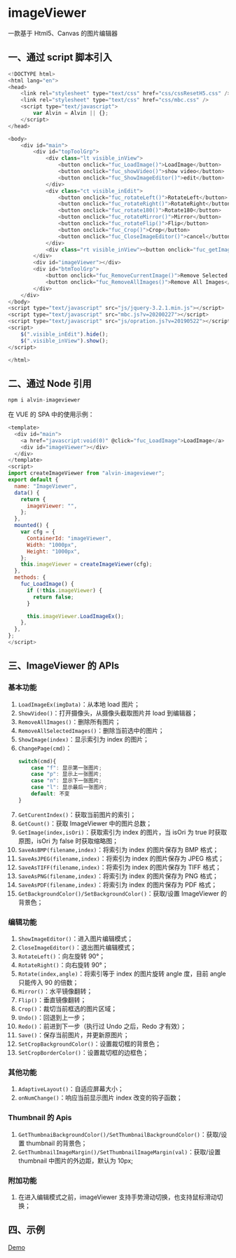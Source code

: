 # imageViewer
一款基于 Html5、Canvas 的图片编辑器

## 一、通过 script 脚本引入

```js
<!DOCTYPE html>
<html lang="en">
<head>
    <link rel="stylesheet" type="text/css" href="css/cssResetH5.css" />
    <link rel="stylesheet" type="text/css" href="css/mbc.css" />
    <script type="text/javascript">
        var Alvin = Alvin || {};
    </script>
</head>

<body>
    <div id="main">
        <div id="topToolGrp">
            <div class="lt visible_inView">
                <button onclick="fuc_LoadImage()">LoadImage</button>
                <button onclick="fuc_showVideo()">show video</button>
                <button onclick="fuc_ShowImageEditor()">edit</button>
            </div>
            <div class="ct visible_inEdit">
                <button onclick="fuc_rotateLeft()">RotateLeft</button>
                <button onclick="fuc_rotateRight()">RotateRight</button>
                <button onclick="fuc_rotate180()">Rotate180</button>
                <button onclick="fuc_rotateMirror()">Mirror</button>
                <button onclick="fuc_rotateFlip()">Flip</button>
                <button onclick="fuc_Crop()">Crop</button>
                <button onclick="fuc_CloseImageEditor()">cancel</button><button onclick="fuc_Save()">Save</button>
            </div>
            <div class="rt visible_inView"><button onclick="fuc_getImage()">Upload</button></div>
        </div>
        <div id="imageViewer"></div>
        <div id="btmToolGrp">
            <button onclick="fuc_RemoveCurrentImage()">Remove Selected Image</button>
            <button onclick="fuc_RemoveAllImages()">Remove All Images</button>
        </div>
    </div>
</body>
<script type="text/javascript" src="js/jquery-3.2.1.min.js"></script>
<script type="text/javascript" src="mbc.js?v=20200227"></script>
<script type="text/javascript" src="js/opration.js?v=20190522"></script>
<script>
    $(".visible_inEdit").hide();
    $(".visible_inView").show();
</script>

</html>
```

## 二、通过 Node 引用

```js
npm i alvin-imageviewer
```

在 VUE 的 SPA 中的使用示例：
```js
<template>
  <div id="main">
    <a href="javascript:void(0)" @click="fuc_LoadImage">LoadImage</a>
    <div id="imageViewer"></div>
  </div>
</template>
<script>
import createImageViewer from "alvin-imageviewer";
export default {
  name: "ImageViewer",
  data() {
    return {
      imageViewer: "",
    };
  },
  mounted() {
    var cfg = {
      ContainerId: "imageViewer",
      Width: "1000px",
      Height: "1000px",
    };
    this.imageViewer = createImageViewer(cfg);
  },
  methods: {
    fuc_LoadImage() {
      if (!this.imageViewer) {
        return false;
      }

      this.imageViewer.LoadImageEx();
    },
  },
};
</script>
```

## 三、ImageViewer 的 APIs

### 基本功能
1. `LoadImageEx(imgData)`：从本地 load 图片；
2. `ShowVideo()`：打开摄像头，从摄像头截取图片并 load 到编辑器；
3. `RemoveAllImages()`：删除所有图片；
4. `RemoveAllSelectedImages()`：删除当前选中的图片；
5. `ShowImage(index)`：显示索引为 index 的图片；
6. `ChangePage(cmd)`：
    ```js
    switch(cmd){
        case "f": 显示第一张图片;
        case "p": 显示上一张图片;
        case "n": 显示下一张图片;
        case "l": 显示最后一张图片;
        default: 不变
    }
    ```
7. `GetCurentIndex()`：获取当前图片的索引；
8. `GetCount()`：获取 ImageViewer 中的图片总数；
9. `GetImage(index,isOri)`：获取索引为 index 的图片，当 isOri 为 true 时获取原图，isOri 为 false 时获取缩略图；
10. `SaveAsBMP(filename,index)`：将索引为 index 的图片保存为 BMP 格式；
11. `SaveAsJPEG(filename,index)`：将索引为 index 的图片保存为 JPEG 格式；
12. `SaveAsTIFF(filename,index)`：将索引为 index 的图片保存为 TIFF 格式；
13. `SaveAsPNG(filename,index)`：将索引为 index 的图片保存为 PNG 格式；
14. `SaveAsPDF(filename,index)`：将索引为 index 的图片保存为 PDF 格式；
15. `GetBackgroundColor()/SetBackgroundColor()`：获取/设置 ImageViewer 的背景色；

### 编辑功能
1. `ShowImageEditor()`：进入图片编辑模式；
2. `CloseImageEditor()`：退出图片编辑模式；
3. `RotateLeft()`：向左旋转 90°；
4. `RotateRight()`：向右旋转 90°；
5. `Rotate(index,angle)`：将索引等于 index 的图片旋转 angle 度，目前 angle 只能传入 90 的倍数；
6. `Mirror()`：水平镜像翻转；
7. `Flip()`：垂直镜像翻转；
8. `Crop()`：裁切当前框选的图片区域；
9. `Undo()`：回退到上一步；
10. `Redo()`：前进到下一步（执行过 Undo 之后，Redo 才有效）；
11. `Save()`：保存当前图片，并更新原图片；
12. `SetCropBackgroundColor()`：设置裁切框的背景色；
13. `SetCropBorderColor()`：设置裁切框的边框色；

### 其他功能
1. `AdaptiveLayout()`：自适应屏幕大小；
2. `onNumChange()`：响应当前显示图片 index 改变的钩子函数；

### Thumbnail 的 Apis
1. `GetThumbnaiBackgroundColor()/SetThumbnailBackgroundColor()`：获取/设置 thumbnail 的背景色；
2. `GetThumbnailImageMargin()/SetThumbnailImageMargin(val)`：获取/设置 thumbnail 中图片的外边距，默认为 10px;

### 附加功能
1. 在进入编辑模式之前，imageViewer 支持手势滑动切换，也支持鼠标滑动切换；

## 四、示例
[Demo](https://alvinyw.github.io/Blog/ImageViewer/index.html)
